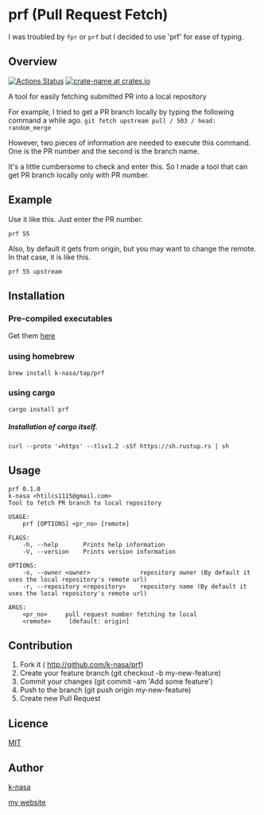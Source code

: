 # prf (Pull Request Fetch)

I was troubled by `fpr` or `prf` but I decided to use 'prf' for ease of typing.

## Overview

[![Actions Status](https://github.com/k-nasa/prf/workflows/CI/badge.svg)](https://github.com/k-nasa/prf/actions)
[![crate-name at crates.io](https://img.shields.io/crates/v/prf.svg)](https://crates.io/crates/prf)

A tool for easily fetching submitted PR into a local repository

For example, I tried to get a PR branch locally by typing the following command a while ago.
`git fetch upstream pull / 503 / head: random_merge`

However, two pieces of information are needed to execute this command.
One is the PR number and the second is the branch name.

It's a little cumbersome to check and enter this. So I made a tool that can get PR branch locally only with PR number.

## Example

Use it like this. Just enter the PR number.

`prf 55`

Also, by default it gets from origin, but you may want to change the remote. In that case, it is like this.

`prf 55 upstream`

## Installation

### Pre-compiled executables

Get them [here](https://github.com/k-nasa/prf/releases)

### using homebrew

```
brew install k-nasa/tap/prf
```

### using cargo

```
cargo install prf
```

##### Installation of cargo itself.

```
curl --proto '=https' --tlsv1.2 -sSf https://sh.rustup.rs | sh
```

## Usage

```
prf 0.1.0
k-nasa <htilcs1115@gmail.com>
Tool to fetch PR branch to local repository

USAGE:
    prf [OPTIONS] <pr_no> [remote]

FLAGS:
    -h, --help       Prints help information
    -V, --version    Prints version information

OPTIONS:
    -o, --owner <owner>              repository owner (By default it uses the local repository's remote url)
    -r, --repository <repository>    repository name (By default it uses the local repository's remote url)

ARGS:
    <pr_no>     pull request number fetching to local
    <remote>     [default: origin]
```

## Contribution

1. Fork it ( http://github.com/k-nasa/prf)
2. Create your feature branch (git checkout -b my-new-feature)
3. Commit your changes (git commit -am 'Add some feature')
4. Push to the branch (git push origin my-new-feature)
5. Create new Pull Request

## Licence

[MIT](https://github.com/k-nasa/prf/blob/master/LICENCE)

## Author

[k-nasa](https://github.com/k-nasa)

[my website](https://k-nasa.me)
